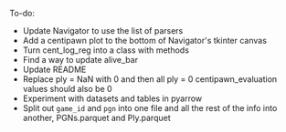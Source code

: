 To-do:
- Update Navigator to use the list of parsers
- Add a centipawn plot to the bottom of Navigator's tkinter canvas
- Turn cent_log_reg into a class with methods
- Find a way to update alive_bar
- Update README
- Replace ply = NaN with 0 and then all ply = 0 centipawn_evaluation values should also be 0
- Experiment with datasets and tables in pyarrow
- Split out `game_id` and `pgn` into one file and all the rest of the info into another, PGNs.parquet and Ply.parquet